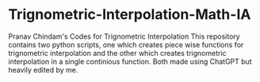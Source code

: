 # Trignometric-Interpolation-Math-IA
Pranav Chindam's Codes for Trignometric Interpolation
This repository contains two python scripts, one which creates piece wise functions for trignometric interpolation and the other which creates trignometric interpolation in a single continious function. Both made using ChatGPT but heavily edited by me.
